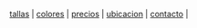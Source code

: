 [tallas](./tallas.md) | [colores](./colores.md) | [precios](./precios.md) | [ubicacion](./ubicacion) | [ contacto](./contacto.md) | 
